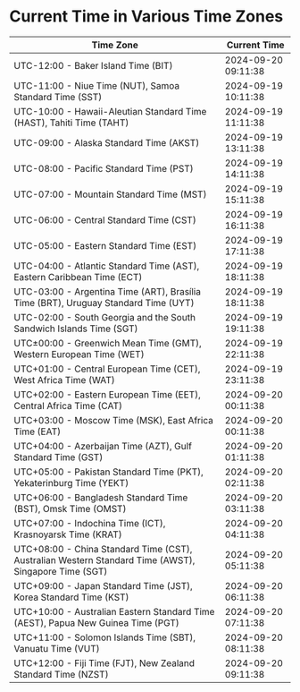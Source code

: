 # Current Time in Various Time Zones

| Time Zone | Current Time |
|-----------|--------------|
| UTC-12:00 - Baker Island Time (BIT) | 2024-09-20 09:11:38 |
| UTC-11:00 - Niue Time (NUT), Samoa Standard Time (SST) | 2024-09-19 10:11:38 |
| UTC-10:00 - Hawaii-Aleutian Standard Time (HAST), Tahiti Time (TAHT) | 2024-09-19 11:11:38 |
| UTC-09:00 - Alaska Standard Time (AKST) | 2024-09-19 13:11:38 |
| UTC-08:00 - Pacific Standard Time (PST) | 2024-09-19 14:11:38 |
| UTC-07:00 - Mountain Standard Time (MST) | 2024-09-19 15:11:38 |
| UTC-06:00 - Central Standard Time (CST) | 2024-09-19 16:11:38 |
| UTC-05:00 - Eastern Standard Time (EST) | 2024-09-19 17:11:38 |
| UTC-04:00 - Atlantic Standard Time (AST), Eastern Caribbean Time (ECT) | 2024-09-19 18:11:38 |
| UTC-03:00 - Argentina Time (ART), Brasília Time (BRT), Uruguay Standard Time (UYT) | 2024-09-19 18:11:38 |
| UTC-02:00 - South Georgia and the South Sandwich Islands Time (SGT) | 2024-09-19 19:11:38 |
| UTC±00:00 - Greenwich Mean Time (GMT), Western European Time (WET) | 2024-09-19 22:11:38 |
| UTC+01:00 - Central European Time (CET), West Africa Time (WAT) | 2024-09-19 23:11:38 |
| UTC+02:00 - Eastern European Time (EET), Central Africa Time (CAT) | 2024-09-20 00:11:38 |
| UTC+03:00 - Moscow Time (MSK), East Africa Time (EAT) | 2024-09-20 00:11:38 |
| UTC+04:00 - Azerbaijan Time (AZT), Gulf Standard Time (GST) | 2024-09-20 01:11:38 |
| UTC+05:00 - Pakistan Standard Time (PKT), Yekaterinburg Time (YEKT) | 2024-09-20 02:11:38 |
| UTC+06:00 - Bangladesh Standard Time (BST), Omsk Time (OMST) | 2024-09-20 03:11:38 |
| UTC+07:00 - Indochina Time (ICT), Krasnoyarsk Time (KRAT) | 2024-09-20 04:11:38 |
| UTC+08:00 - China Standard Time (CST), Australian Western Standard Time (AWST), Singapore Time (SGT) | 2024-09-20 05:11:38 |
| UTC+09:00 - Japan Standard Time (JST), Korea Standard Time (KST) | 2024-09-20 06:11:38 |
| UTC+10:00 - Australian Eastern Standard Time (AEST), Papua New Guinea Time (PGT) | 2024-09-20 07:11:38 |
| UTC+11:00 - Solomon Islands Time (SBT), Vanuatu Time (VUT) | 2024-09-20 08:11:38 |
| UTC+12:00 - Fiji Time (FJT), New Zealand Standard Time (NZST) | 2024-09-20 09:11:38 |
